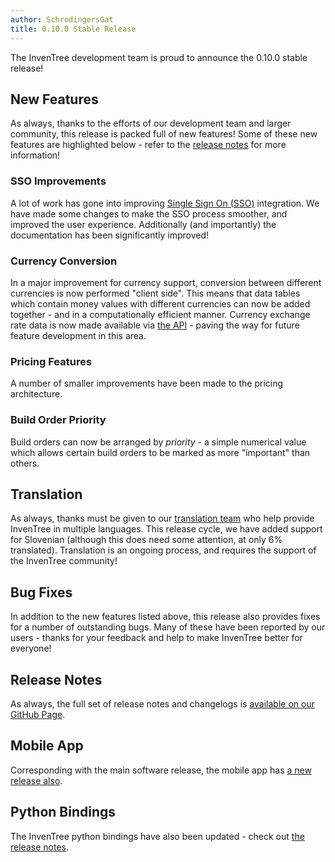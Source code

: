 ```yaml
---
author: SchrodingersGat
title: 0.10.0 Stable Release
---
```


The InvenTree development team is proud to announce the 0.10.0 stable release!

## New Features

As always, thanks to the efforts of our development team and larger community, this release is packed full of new features! Some of these new features are highlighted below - refer to the [release notes](#release-notes) for more information!

### SSO Improvements

A lot of work has gone into improving [Single Sign On (SSO)](https://docs.inventree.org/en/stable/settings/SSO/) integration. We have made some changes to make the SSO process smoother, and improved the user experience. Additionally (and importantly) the documentation has been significantly improved!

### Currency Conversion

In a major improvement for currency support, conversion between different currencies is now performed "client side". This means that data tables which contain money values with different currencies can now be added together - and in a computationally efficient manner. Currency exchange rate data is now made available via [the API](https://docs.inventree.org/en/stable/api/api/) - paving the way for future feature development in this area.

### Pricing Features

A number of smaller improvements have been made to the pricing architecture.

### Build Order Priority

Build orders can now be arranged by *priority* - a simple numerical value which allows certain build orders to be marked as more "important" than others.

## Translation

As always, thanks must be given to our [translation team](https://crowdin.com/project/inventree) who help provide InvenTree in multiple languages. This release cycle, we have added support for Slovenian (although this does need some attention, at only 6% translated). Translation is an ongoing process, and requires the support of the InvenTree community!

## Bug Fixes

In addition to the new features listed above, this release also provides fixes for a number of outstanding bugs. Many of these have been reported by our users - thanks for your feedback and help to make InvenTree better for everyone!

## Release Notes

As always, the full set of release notes and changelogs is [available on our GitHub Page](https://github.com/inventree/InvenTree/releases/tag/0.10.0).

## Mobile App

Corresponding with the main software release, the mobile app has [a new release also](https://github.com/inventree/inventree-app/releases/tag/0.10.0).

## Python Bindings

The InvenTree python bindings have also been updated - check out [the release notes](https://github.com/inventree/inventree-python/releases/tag/0.10.0).
